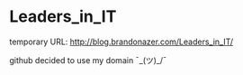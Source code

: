 # Leaders_in_IT
temporary URL: http://blog.brandonazer.com/Leaders_in_IT/

github decided to use my domain ¯\_(ツ)_/¯
